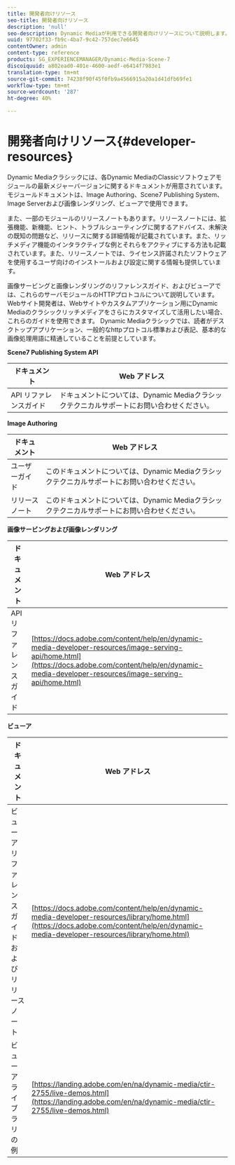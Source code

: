```yaml
---
title: 開発者向けリソース
seo-title: 開発者向けリソース
description: 'null'
seo-description: Dynamic Mediaが利用できる開発者向けリソースについて説明します。
uuid: 97702f33-fb9c-4ba7-9c42-757dec7e6645
contentOwner: admin
content-type: reference
products: SG_EXPERIENCEMANAGER/Dynamic-Media-Scene-7
discoiquuid: a802ead0-401e-4600-aedf-e6414f7983e1
translation-type: tm+mt
source-git-commit: 74238f90f45f0fb9a4566915a20a1d41dfb69fe1
workflow-type: tm+mt
source-wordcount: '287'
ht-degree: 40%

---
```



# 開発者向けリソース{#developer-resources}

Dynamic Mediaクラシックには、各Dynamic MediaのClassicソフトウェアモジュールの最新メジャーバージョンに関するドキュメントが用意されています。 モジュールドキュメントは、Image Authoring、Scene7 Publishing System、Image Serverおよび画像レンダリング、ビューアで使用できます。

また、一部のモジュールのリリースノートもあります。リリースノートには、拡張機能、新機能、ヒント、トラブルシューティングに関するアドバイス、未解決の既知の問題など、リリースに関する詳細情報が記載されています。また、リッチメディア機能のインタラクティブな例とそれらをアクティブにする方法も記載されています。また、リリースノートでは、ライセンス許諾されたソフトウェアを使用するユーザ向けのインストールおよび設定に関する情報も提供しています。

画像サービングと画像レンダリングのリファレンスガイド、およびビューアでは、これらのサーバモジュールのHTTPプロトコルについて説明しています。 Webサイト開発者は、Webサイトやカスタムアプリケーション用にDynamic Mediaのクラシックリッチメディアをさらにカスタマイズして活用したい場合、これらのガイドを使用できます。 Dynamic Mediaクラシックでは、読者がデスクトップアプリケーション、一般的なhttpプロトコル標準および表記、基本的な画像処理用語に精通していることを前提としています。


**Scene7 Publishing System API**

| ドキュメント | Web アドレス |
|--- |--- |
| API リファレンスガイド | ドキュメントについては、Dynamic Mediaクラシックテクニカルサポートにお問い合わせください。 |

**Image Authoring**

| ドキュメント | Web アドレス |
|--- |--- |
| ユーザーガイド | このドキュメントについては、Dynamic Mediaクラシックテクニカルサポートにお問い合わせください。 |
| リリースノート | このドキュメントについては、Dynamic Mediaクラシックテクニカルサポートにお問い合わせください。 |

**画像サービングおよび画像レンダリング**

| ドキュメント | Web アドレス |
|--- |--- |
| API リファレンスガイド | [https://docs.adobe.com/content/help/en/dynamic-media-developer-resources/image-serving-api/home.html](https://docs.adobe.com/content/help/en/dynamic-media-developer-resources/image-serving-api/home.html) |

**ビューア**

| ドキュメント | Web アドレス |
|--- |--- |
| ビューアリファレンスガイドおよびリリースノート | [https://docs.adobe.com/content/help/en/dynamic-media-developer-resources/library/home.html](https://docs.adobe.com/content/help/en/dynamic-media-developer-resources/library/home.html) |
| ビューアライブラリの例 | [https://landing.adobe.com/en/na/dynamic-media/ctir-2755/live-demos.html](https://landing.adobe.com/en/na/dynamic-media/ctir-2755/live-demos.html) |


<!-- 

**Web-to-Print**

|Document|Web address|
|--- |--- |
|Reference Guide|[https://www.adobe.com/go/learn_s7_webtoprint_en](https://www.adobe.com/go/learn_s7_webtoprint_en)| 

-->
